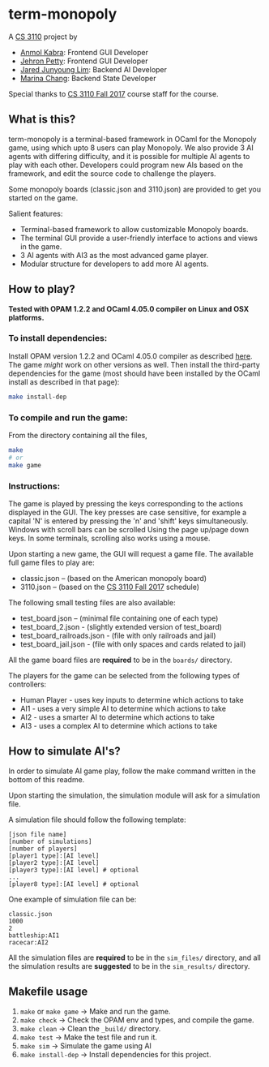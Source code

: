 # term-monopoly

A [CS 3110](https://www.cs.cornell.edu/courses/cs3110/2017fa/) project by
* [Anmol Kabra](https://anmolkabra.com): Frontend GUI Developer
* [Jehron Petty](https://github.com/JehronPett): Frontend GUI Developer
* [Jared Junyoung Lim](https://github.com/JunyoungLim): Backend AI Developer
* [Marina Chang](mailto:mpc84@cornell.edu): Backend State Developer

Special thanks to [CS 3110 Fall 2017](https://www.cs.cornell.edu/courses/cs3110/2017fa/) course staff for the course.

## What is this?

term-monopoly is a terminal-based framework in OCaml for the Monopoly game, using which upto 8 users can play Monopoly. We also provide 3 AI agents with differing difficulty, and it is possible for multiple AI agents to play with each other. Developers could program new AIs based on the framework, and edit the source code to challenge the players.

Some monopoly boards (classic.json and 3110.json) are provided to get you started on the game.

Salient features:
- Terminal-based framework to allow customizable Monopoly boards.
- The terminal GUI provide a user-friendly interface to actions and views in the game.
- 3 AI agents with AI3 as the most advanced game player.
- Modular structure for developers to add more AI agents.

## How to play?

**Tested with OPAM 1.2.2 and OCaml 4.05.0 compiler on Linux and OSX platforms.**

### To install dependencies:
Install OPAM version 1.2.2 and OCaml 4.05.0 compiler as described [here](http://www.cs.cornell.edu/courses/cs3110/2017fa/install.html). The game _might_ work on other versions as well. Then install the third-party dependencies for the game (most should have been installed by the OCaml install as described in that page):
```bash
make install-dep
```

### To compile and run the game:
From the directory containing all the files,
```bash
make
# or
make game
```

### Instructions:
The game is played by pressing the keys corresponding
to the actions displayed in the GUI.
The key presses are case sensitive,
for example a capital 'N' is entered by pressing
the 'n' and 'shift' keys simultaneously.
Windows with scroll bars can be scrolled Using
the page up/page down keys. In some terminals, scrolling
also works using a mouse.

Upon starting a new game, the GUI will request a game file.
The available full game files to play are:
- classic.json – (based on the American monopoly board)
- 3110.json – (based on the [CS 3110 Fall 2017](https://www.cs.cornell.edu/courses/cs3110/2017fa/) schedule)

The following small testing files are also available:
- test_board.json – (minimal file containing one of each type)
- test_board_2.json - (slightly extended version of test_board)
- test_board_railroads.json - (file with only railroads and jail)
- test_board_jail.json - (file with only spaces and cards related to jail)

All the game board files are **required** to be in the `boards/` directory.

The players for the game can be selected from the following
types of controllers:
- Human Player - uses key inputs to determine which actions to take
- AI1 - uses a very simple AI to determine which actions to take
- AI2 - uses a smarter AI to determine which actions to take
- AI3 - uses a complex AI to determine which actions to take


## How to simulate AI's?

In order to simulate AI game play, follow the make command written in the bottom of this readme.

Upon starting the simulation, the simulation module will ask for a simulation file.

A simulation file should follow the following template:

```
[json file name]
[number of simulations]
[number of players]
[player1 type]:[AI level]
[player2 type]:[AI level]
[player3 type]:[AI level] # optional
...
[player8 type]:[AI level] # optional
```

One example of simulation file can be:
```
classic.json
1000
2
battleship:AI1
racecar:AI2
```

All the simulation files are **required** to be in the `sim_files/` directory, and
all the simulation results are **suggested** to be in the `sim_results/` directory.

## Makefile usage

1. `make` or `make game` -> Make and run the game.
2. `make check` -> Check the OPAM env and types, and compile the game.
3. `make clean` -> Clean the `_build/` directory.
4. `make test` -> Make the test file and run it.
5. `make sim` -> Simulate the game using AI
6. `make install-dep` -> Install dependencies for this project.
